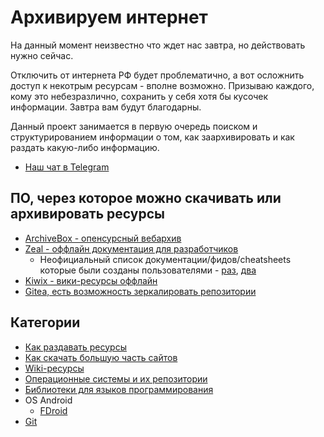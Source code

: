 # Архивируем интернет


На данный момент неизвестно что ждет нас завтра, но действовать нужно сейчас. 

Отключить от интернета РФ будет проблематично, а вот осложнить доступ к некотрым ресурсам - вполне возможно. 
Призываю каждого, кому это небезразлично, сохранить у себя хотя бы кусочек информации. Завтра вам будут благодарны.

Данный проект занимается в первую очередь поиском и структурированием информации о том, как заархивировать и как раздать какую-либо информацию.

* [Наш чат в Telegram](https://t.me/+Z5z4Tii5cW1mZWEy)

## ПО, через которое можно скачивать или архивировать ресурсы
* [ArchiveBox - опенсурсный вебархив](https://github.com/ArchiveBox/ArchiveBox)
* [Zeal - оффлайн документация для разработчиков](https://zealdocs.org/)
  - Неофициальный список документации/фидов/cheatsheets которые были созданы пользователями - [раз](https://zealusercontributions.vercel.app/), [два](https://zealusercontributions.now.sh) 
* [Kiwix - вики-ресурсы оффлайн](https://www.kiwix.org/en/)
* [Gitea, есть возможность зеркалировать репозитории](https://gitea.io/ru-ru/)

## Категории
* [Как раздавать ресурсы](share/index.md)
* [Как скачать большую часть сайтов](download/index.md)
* [Wiki-ресурсы](wiki/index.md)
* [Операционные системы и их репозитории](os/index.md)
* [Библиотеки для языков программирования](prog_libs/index.md)
* OS Android
  * [FDroid](android/fdroid/index.md)
* [Git](git/index.md)